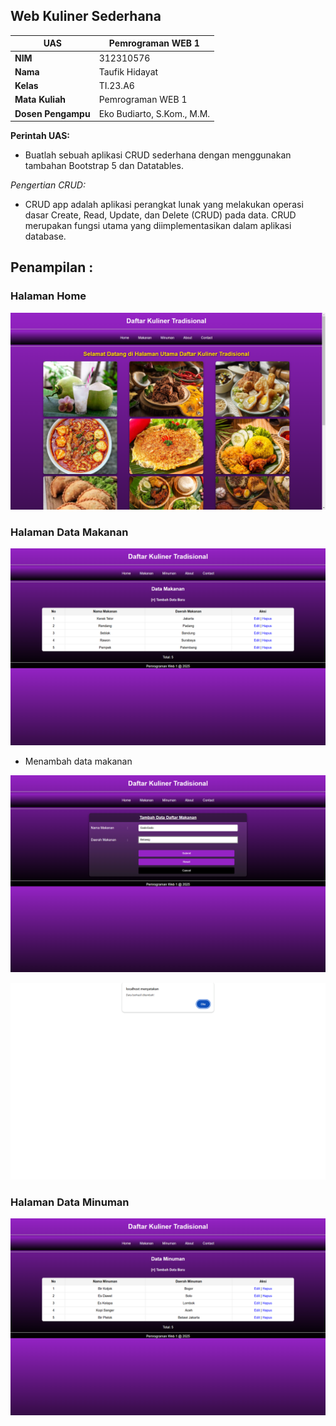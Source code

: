 ## Web Kuliner Sederhana
| UAS  |  Pemrograman WEB 1  |
|-------|---------
| **NIM**   | 312310576
| **Nama** | Taufik Hidayat
| **Kelas** | TI.23.A6
| **Mata Kuliah**    |     Pemrograman WEB 1    |
| **Dosen Pengampu** |Eko Budiarto, S.Kom., M.M.  |

**Perintah UAS:**

- Buatlah sebuah aplikasi CRUD sederhana dengan menggunakan tambahan Bootstrap 5
dan Datatables.

*Pengertian CRUD:*

- CRUD app adalah aplikasi perangkat lunak yang melakukan operasi dasar Create, Read, Update, dan Delete (CRUD) pada data. CRUD merupakan fungsi utama yang diimplementasikan dalam aplikasi database. 

## Penampilan :

### Halaman Home

![image](img/home.png)

### Halaman Data Makanan

![image](img/datamakanan.png)

- Menambah data makanan

![image](img/add1.png)

![image](img/addsukses.png)

### Halaman Data Minuman

![image](img/dataminuman.png)
